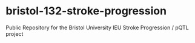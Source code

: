 # bristol-132-stroke-progression
Public Repository for the Bristol University IEU Stroke Progression / pQTL project
